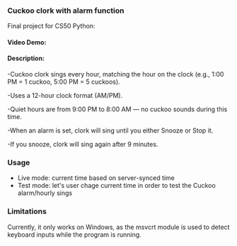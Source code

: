### **Cuckoo clork with alarm function**
Final project for CS50 Python:

#### Video Demo:  <URL HERE> 


#### Description:

-Cuckoo clork sings every hour, matching the hour on the clock (e.g., 1:00 PM = 1 cuckoo, 5:00 PM = 5 cuckoos).

-Uses a 12-hour clock format (AM/PM).

-Quiet hours are from 9:00 PM to 8:00 AM — no cuckoo sounds during this time.

-When an alarm is set, clork will sing until you either Snooze or Stop it.

-If you snooze, clork will sing again after 9 minutes.

### **Usage**
- Live mode: current time based on server-synced time
- Test mode: let's user chage current time in order to test the Cuckoo alarm/hourly sings

### Limitations
Currently, it only works on Windows, as the msvcrt module is used to detect keyboard inputs while the program is running.

